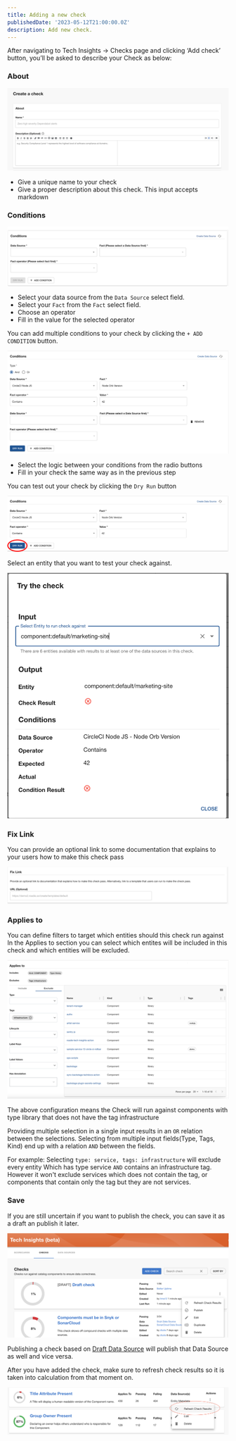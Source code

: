 ```yaml
---
title: Adding a new check
publishedDate: '2023-05-12T21:00:00.0Z'
description: Add new check.
---
```


After navigating to Tech Insights → Checks page and clicking ‘Add check’ button, you’ll be asked to describe your Check as below:

### About

![About section](./create-check-about.png)

- Give a unique name to your check
- Give a proper description about this check. This input accepts markdown

### Conditions

![Conditions section](./create-check-conditions.png)

- Select your data source from the `Data Source` select field.
- Select your `Fact` from the `Fact` select field.
- Choose an operator
- Fill in the value for the selected operator

You can add multiple conditions to your check by clicking the `+ ADD CONDITION` button.

![Multiple Conditions](./create-check-multiple-conditions.png)

- Select the logic between your conditions from the radio buttons
- Fill in your check the same way as in the previous step

You can test out your check by clicking the `Dry Run` button

![Dry Run](./create-check-dry-run.png)

Select an entity that you want to test your check against.

![Try Check Result](./create-check-try-check.png)

### Fix Link

You can provide an optional link to some documentation that explains to your users how to make this check pass

![Fix Link section](./create-check-fix-link.png)

### Applies to

You can define filters to target which entities should this check run against
In the Applies to section you can select which entites will be included in this check and which entities will be excluded.

![Applies To section](./create-check-entity-filter.png)

The above configuration means the Check will run against components with type library that does not have the tag infrastructure

Providing multiple selection in a single input results in an `OR` relation between the selections.
Selecting from multiple input fields(Type, Tags, Kind) end up with a relation `AND` between the fields.

For example:
Selecting `type: service, tags: infrastructure` will exclude every entity Which has type service `AND` contains an infrastructure tag. However it won't exclude services which does not contain the tag, or components that contain only the tag but they are not services.

### Save

If you are still uncertain if you want to publish the check, you can save it as a draft an publish it later.

![Check draft](./create-check-draft.png)

Publishing a check based on [Draft Data Source](../data-sources/) will publish that Data Source as well and vice versa.

After you have added the check, make sure to refresh check results so it is taken into calculation from that moment on.

![Refresh check](./refresh-results-check.png)
